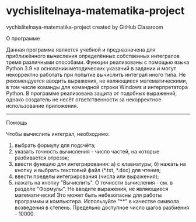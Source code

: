 # vychislitelnaya-matematika-project
vychislitelnaya-matematika-project created by GitHub Classroom


О программе

Данная программа является учебной и предназначена для приближённого вычисления определённых собственных интегралов тремя различными способами.
Функции реализованы с помощью языка Python 3.9 на основании методических указаний в задании и могут некорректно работать при попытке вычислить интеграл иного типа.
Не рекомендуется вводить выражения, не являющиеся математическими, в том числе команды для командной строки Windows и интерпретатора Python.
В программе реализована защита от подобных выражений, однако создатель не несёт ответственности за некорректное использование приложения.

_____________
Помощь

Чтобы вычислить интеграл, необходимо:
1) выбрать формулу для подсчёта;
2) указать точность вычисления - число частей, на которые разбивается отрезок;
3) ввести функцию для интегрирования:
   a) с клавиатуры;
   б) нажать на кнопку и выбрать текстовый файл (*.txt, *.doc) для чтения;
4) ввести пределы интегрирования (числа или выражения);
5) нажать на кнопку "Вычислить".
О точности вычисления - см. в разделе "Формулы".
Не вводите выражения, не являющиеся математически! Это может быть небезопасны для работы программы и компьютера.
Используйте "**" в качестве символа возведения в степень.
Предельно доступное число шагов разбиения - 10000.
